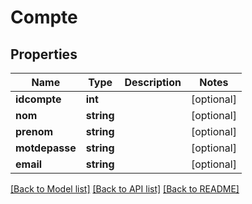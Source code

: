 # Compte

## Properties
Name | Type | Description | Notes
------------ | ------------- | ------------- | -------------
**idcompte** | **int** |  | [optional] 
**nom** | **string** |  | [optional] 
**prenom** | **string** |  | [optional] 
**motdepasse** | **string** |  | [optional] 
**email** | **string** |  | [optional] 

[[Back to Model list]](../../README.md#documentation-for-models) [[Back to API list]](../../README.md#documentation-for-api-endpoints) [[Back to README]](../../README.md)

